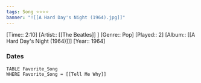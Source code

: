 ```yaml
---
tags: Song ⭐⭐⭐⭐ 
banner: "![[A Hard Day's Night (1964).jpg]]"
---
```

[Time:: 2:10]
[Artist:: [[The Beatles]] ]
[Genre:: Pop]
[Played:: 2]
[Album:: [[A Hard Day's Night (1964)]]]
[Year:: 1964]
### Dates
````dataview
TABLE Favorite_Song
WHERE Favorite_Song = [[Tell Me Why]]
````